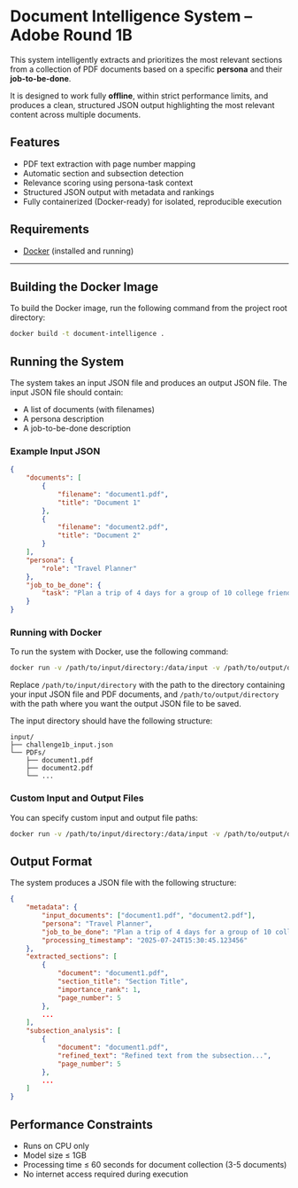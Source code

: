 #  Document Intelligence System – Adobe Round 1B

This system intelligently extracts and prioritizes the most relevant sections from a collection of PDF documents based on a specific **persona** and their **job-to-be-done**.

It is designed to work fully **offline**, within strict performance limits, and produces a clean, structured JSON output highlighting the most relevant content across multiple documents.


##  Features

-  PDF text extraction with page number mapping
-  Automatic section and subsection detection
-  Relevance scoring using persona-task context
-  Structured JSON output with metadata and rankings
-  Fully containerized (Docker-ready) for isolated, reproducible execution

##  Requirements

- [Docker](https://www.docker.com/) (installed and running)

---

## Building the Docker Image

To build the Docker image, run the following command from the project root directory:

```bash
docker build -t document-intelligence .
```

## Running the System

The system takes an input JSON file and produces an output JSON file. The input JSON file should contain:

- A list of documents (with filenames)
- A persona description
- A job-to-be-done description

### Example Input JSON

```json
{
    "documents": [
        {
            "filename": "document1.pdf",
            "title": "Document 1"
        },
        {
            "filename": "document2.pdf",
            "title": "Document 2"
        }
    ],
    "persona": {
        "role": "Travel Planner"
    },
    "job_to_be_done": {
        "task": "Plan a trip of 4 days for a group of 10 college friends."
    }
}
```

### Running with Docker

To run the system with Docker, use the following command:

```bash
docker run -v /path/to/input/directory:/data/input -v /path/to/output/directory:/data/output document-intelligence
```

Replace `/path/to/input/directory` with the path to the directory containing your input JSON file and PDF documents, and `/path/to/output/directory` with the path where you want the output JSON file to be saved.

The input directory should have the following structure:

```
input/
├── challenge1b_input.json
└── PDFs/
    ├── document1.pdf
    ├── document2.pdf
    └── ...
```

### Custom Input and Output Files

You can specify custom input and output file paths:

```bash
docker run -v /path/to/input/directory:/data/input -v /path/to/output/directory:/data/output document-intelligence --input /data/input/custom_input.json --output /data/output/custom_output.json
```

## Output Format

The system produces a JSON file with the following structure:

```json
{
    "metadata": {
        "input_documents": ["document1.pdf", "document2.pdf"],
        "persona": "Travel Planner",
        "job_to_be_done": "Plan a trip of 4 days for a group of 10 college friends.",
        "processing_timestamp": "2025-07-24T15:30:45.123456"
    },
    "extracted_sections": [
        {
            "document": "document1.pdf",
            "section_title": "Section Title",
            "importance_rank": 1,
            "page_number": 5
        },
        ...
    ],
    "subsection_analysis": [
        {
            "document": "document1.pdf",
            "refined_text": "Refined text from the subsection...",
            "page_number": 5
        },
        ...
    ]
}
```

## Performance Constraints

- Runs on CPU only
- Model size ≤ 1GB
- Processing time ≤ 60 seconds for document collection (3-5 documents)
- No internet access required during execution
